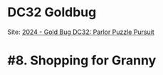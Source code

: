 # DC32 Goldbug
Site: [2024 - Gold Bug DC32: Parlor Puzzle Pursuit](https://bbs.goldbug.cryptovillage.org/puzzles.html)

# #8. Shopping for Granny
